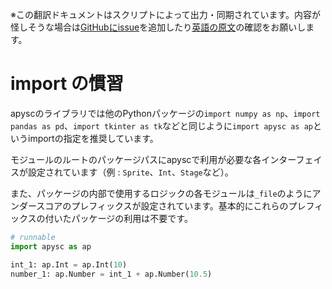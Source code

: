 <span class="inconspicuous-txt">※この翻訳ドキュメントはスクリプトによって出力・同期されています。内容が怪しそうな場合は<a href="https://github.com/simon-ritchie/apysc/issues" target="_blank">GitHubにissue</a>を追加したり[英語の原文](https://simon-ritchie.github.io/apysc/en/import_conventions.html)の確認をお願いします。</span>

# import の慣習

apyscのライブラリでは他のPythonパッケージの`import numpy as np`、`import pandas as pd`、`import tkinter as tk`などと同じように`import apysc as ap`というimportの指定を推奨しています。

モジュールのルートのパッケージパスにapyscで利用が必要な各インターフェイスが設定されています（例 : `Sprite`、`Int`、`Stage`など）。

また、パッケージの内部で使用するロジックの各モジュールは`_file`のようにアンダースコアのプレフィックスが設定されています。基本的にこれらのプレフィックスの付いたパッケージの利用は不要です。

```py
# runnable
import apysc as ap

int_1: ap.Int = ap.Int(10)
number_1: ap.Number = int_1 + ap.Number(10.5)
```
